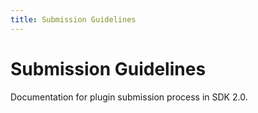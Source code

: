 ```yaml
---
title: Submission Guidelines
---
```


# Submission Guidelines

Documentation for plugin submission process in SDK 2.0.